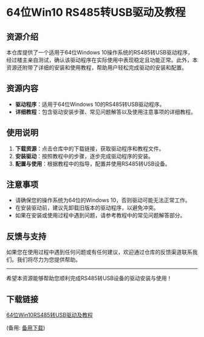 # 64位Win10 RS485转USB驱动及教程

## 资源介绍

本仓库提供了一个适用于64位Windows 10操作系统的RS485转USB驱动程序，经过楼主亲自测试，确认该驱动程序在实际使用中表现稳定且功能正常。此外，本资源还附带了详细的安装和使用教程，帮助用户轻松完成驱动的安装和配置。

## 资源内容

- **驱动程序**：适用于64位Windows 10的RS485转USB驱动程序。
- **详细教程**：包含驱动安装步骤、常见问题解答以及使用注意事项的详细教程。

## 使用说明

1. **下载资源**：点击仓库中的下载链接，获取驱动程序和教程文件。
2. **安装驱动**：按照教程中的步骤，逐步完成驱动程序的安装。
3. **配置与使用**：根据教程中的指导，配置并使用RS485转USB设备。

## 注意事项

- 请确保您的操作系统为64位的Windows 10，否则驱动可能无法正常工作。
- 在安装驱动前，建议先卸载旧版本的驱动程序，以避免冲突。
- 如果在安装或使用过程中遇到问题，请参考教程中的常见问题解答部分。

## 反馈与支持

如果您在使用过程中遇到任何问题或有任何建议，欢迎通过仓库的反馈渠道联系我们。我们将尽力为您提供帮助。

---

希望本资源能够帮助您顺利完成RS485转USB设备的驱动安装与使用！

## 下载链接
[64位Win10RS485转USB驱动及教程](https://pan.quark.cn/s/e198c5ded939) 

(备用: [备用下载](https://pan.baidu.com/s/15w3YcrBp-cQglz2uyQkDmQ?pwd=1234))

